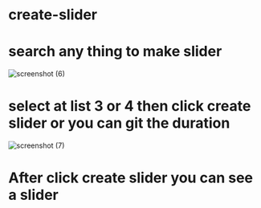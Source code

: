 # create-slider
# search any thing to make slider
![screenshot (6)](https://user-images.githubusercontent.com/81640708/165142145-35c0c931-c206-4c07-919a-37f757e0d871.png)


# select at list 3 or 4 then click create slider or you can git the duration 
![screenshot (7)](https://user-images.githubusercontent.com/81640708/165142297-2ffdc814-80f9-4a15-9463-e5b25b7af3c4.png)

# After click create slider you can see a slider



